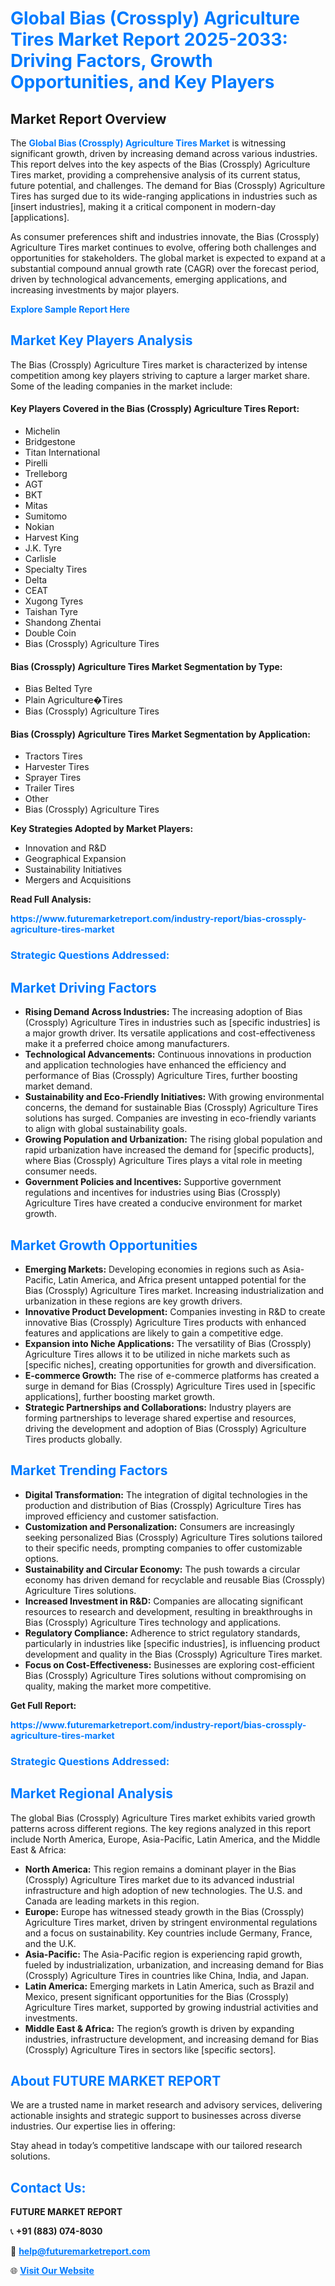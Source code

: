 <h1 style="color: #007BFF;">Global Bias (Crossply) Agriculture Tires Market Report 2025-2033: Driving Factors, Growth Opportunities, and Key Players</h1>

<section id="overview">
<h2>Market Report Overview</h2>
<p>The <a href="https://www.futuremarketreport.com/industry-report/bias-crossply-agriculture-tires-market" style="color: #007BFF; text-decoration: none;"><strong>Global Bias (Crossply) Agriculture Tires Market</strong></a> is witnessing significant growth, driven by increasing demand across various industries. This report delves into the key aspects of the Bias (Crossply) Agriculture Tires market, providing a comprehensive analysis of its current status, future potential, and challenges. The demand for Bias (Crossply) Agriculture Tires has surged due to its wide-ranging applications in industries such as [insert industries], making it a critical component in modern-day [applications].</p>
<p>As consumer preferences shift and industries innovate, the Bias (Crossply) Agriculture Tires market continues to evolve, offering both challenges and opportunities for stakeholders. The global market is expected to expand at a substantial compound annual growth rate (CAGR) over the forecast period, driven by technological advancements, emerging applications, and increasing investments by major players.</p>
</section>

<section id="overview">
<p><a href="https://www.futuremarketreport.com/request-sample/reportId=110215" style="color: #007BFF; text-decoration: none;"><strong>Explore Sample Report Here</strong></a></p>
</section>

<section id="key-players">
<h2 style="color: #007BFF;">Market Key Players Analysis</h2>
<p>The Bias (Crossply) Agriculture Tires market is characterized by intense competition among key players striving to capture a larger market share. Some of the leading companies in the market include:</p>
<h4>Key Players Covered in the Bias (Crossply) Agriculture Tires Report:</h4>
<ul><li>Michelin</li><li>Bridgestone</li><li>Titan International</li><li>Pirelli</li><li>Trelleborg</li><li>AGT</li><li>BKT</li><li>Mitas</li><li>Sumitomo</li><li>Nokian</li><li>Harvest King</li><li>J.K. Tyre</li><li>Carlisle</li><li>Specialty Tires</li><li>Delta</li><li>CEAT</li><li>Xugong Tyres</li><li>Taishan Tyre</li><li>Shandong Zhentai</li><li>Double Coin</li><li>Bias (Crossply) Agriculture Tires</li></ul>
<h4>Bias (Crossply) Agriculture Tires Market Segmentation by Type:</h4>
<ul><li>Bias Belted Tyre</li><li>Plain Agriculture�Tires</li><li>Bias (Crossply) Agriculture Tires</li></ul>

<h4>Bias (Crossply) Agriculture Tires Market Segmentation by Application:</h4>
<ul><li>Tractors Tires</li><li>Harvester Tires</li><li>Sprayer Tires</li><li>Trailer Tires</li><li>Other</li><li>Bias (Crossply) Agriculture Tires</li></ul>
<p><strong>Key Strategies Adopted by Market Players:</strong></p>
<ul>
<li>Innovation and R&D</li>
<li>Geographical Expansion</li>
<li>Sustainability Initiatives</li>
<li>Mergers and Acquisitions</li>
</ul>
</section>

<section>
<p><strong>Read Full Analysis: </strong></p><a href="https://www.futuremarketreport.com/industry-report/bias-crossply-agriculture-tires-market" style="color: #007BFF; text-decoration: none;"><strong>https://www.futuremarketreport.com/industry-report/bias-crossply-agriculture-tires-market</strong></a>
<h3 style="color: #007BFF;">Strategic Questions Addressed:</h3>
</section>

<section id="driving-factors">
<h2 style="color: #007BFF;">Market Driving Factors</h2>
<ul>
<li><strong>Rising Demand Across Industries:</strong> The increasing adoption of Bias (Crossply) Agriculture Tires in industries such as [specific industries] is a major growth driver. Its versatile applications and cost-effectiveness make it a preferred choice among manufacturers.</li>
<li><strong>Technological Advancements:</strong> Continuous innovations in production and application technologies have enhanced the efficiency and performance of Bias (Crossply) Agriculture Tires, further boosting market demand.</li>
<li><strong>Sustainability and Eco-Friendly Initiatives:</strong> With growing environmental concerns, the demand for sustainable Bias (Crossply) Agriculture Tires solutions has surged. Companies are investing in eco-friendly variants to align with global sustainability goals.</li>
<li><strong>Growing Population and Urbanization:</strong> The rising global population and rapid urbanization have increased the demand for [specific products], where Bias (Crossply) Agriculture Tires plays a vital role in meeting consumer needs.</li>
<li><strong>Government Policies and Incentives:</strong> Supportive government regulations and incentives for industries using Bias (Crossply) Agriculture Tires have created a conducive environment for market growth.</li>
</ul>
</section>

<section id="growth-opportunities">
<h2 style="color: #007BFF;">Market Growth Opportunities</h2>
<ul>
<li><strong>Emerging Markets:</strong> Developing economies in regions such as Asia-Pacific, Latin America, and Africa present untapped potential for the Bias (Crossply) Agriculture Tires market. Increasing industrialization and urbanization in these regions are key growth drivers.</li>
<li><strong>Innovative Product Development:</strong> Companies investing in R&D to create innovative Bias (Crossply) Agriculture Tires products with enhanced features and applications are likely to gain a competitive edge.</li>
<li><strong>Expansion into Niche Applications:</strong> The versatility of Bias (Crossply) Agriculture Tires allows it to be utilized in niche markets such as [specific niches], creating opportunities for growth and diversification.</li>
<li><strong>E-commerce Growth:</strong> The rise of e-commerce platforms has created a surge in demand for Bias (Crossply) Agriculture Tires used in [specific applications], further boosting market growth.</li>
<li><strong>Strategic Partnerships and Collaborations:</strong> Industry players are forming partnerships to leverage shared expertise and resources, driving the development and adoption of Bias (Crossply) Agriculture Tires products globally.</li>
</ul>
</section>

<section id="trending-factors">
<h2 style="color: #007BFF;">Market Trending Factors</h2>
<ul>
<li><strong>Digital Transformation:</strong> The integration of digital technologies in the production and distribution of Bias (Crossply) Agriculture Tires has improved efficiency and customer satisfaction.</li>
<li><strong>Customization and Personalization:</strong> Consumers are increasingly seeking personalized Bias (Crossply) Agriculture Tires solutions tailored to their specific needs, prompting companies to offer customizable options.</li>
<li><strong>Sustainability and Circular Economy:</strong> The push towards a circular economy has driven demand for recyclable and reusable Bias (Crossply) Agriculture Tires solutions.</li>
<li><strong>Increased Investment in R&D:</strong> Companies are allocating significant resources to research and development, resulting in breakthroughs in Bias (Crossply) Agriculture Tires technology and applications.</li>
<li><strong>Regulatory Compliance:</strong> Adherence to strict regulatory standards, particularly in industries like [specific industries], is influencing product development and quality in the Bias (Crossply) Agriculture Tires market.</li>
<li><strong>Focus on Cost-Effectiveness:</strong> Businesses are exploring cost-efficient Bias (Crossply) Agriculture Tires solutions without compromising on quality, making the market more competitive.</li>
</ul>
</section>

<section>
<p><strong>Get Full Report: </strong></p><a href="https://www.futuremarketreport.com/industry-report/bias-crossply-agriculture-tires-market" style="color: #007BFF; text-decoration: none;"><strong>https://www.futuremarketreport.com/industry-report/bias-crossply-agriculture-tires-market</strong></a>
<h3 style="color: #007BFF;">Strategic Questions Addressed:</h3>
</section>


<section id="regional-analysis">
<h2 style="color: #007BFF;">Market Regional Analysis</h2>
<p>The global Bias (Crossply) Agriculture Tires market exhibits varied growth patterns across different regions. The key regions analyzed in this report include North America, Europe, Asia-Pacific, Latin America, and the Middle East & Africa:</p>
<ul>
<li><strong>North America:</strong> This region remains a dominant player in the Bias (Crossply) Agriculture Tires market due to its advanced industrial infrastructure and high adoption of new technologies. The U.S. and Canada are leading markets in this region.</li>
<li><strong>Europe:</strong> Europe has witnessed steady growth in the Bias (Crossply) Agriculture Tires market, driven by stringent environmental regulations and a focus on sustainability. Key countries include Germany, France, and the U.K.</li>
<li><strong>Asia-Pacific:</strong> The Asia-Pacific region is experiencing rapid growth, fueled by industrialization, urbanization, and increasing demand for Bias (Crossply) Agriculture Tires in countries like China, India, and Japan.</li>
<li><strong>Latin America:</strong> Emerging markets in Latin America, such as Brazil and Mexico, present significant opportunities for the Bias (Crossply) Agriculture Tires market, supported by growing industrial activities and investments.</li>
<li><strong>Middle East & Africa:</strong> The region’s growth is driven by expanding industries, infrastructure development, and increasing demand for Bias (Crossply) Agriculture Tires in sectors like [specific sectors].</li>
</ul>
</section>

<footer>
<h2 style="color: #007BFF;">About FUTURE MARKET REPORT</h2>
<p>We are a trusted name in market research and advisory services, delivering actionable insights and strategic support to businesses across diverse industries. Our expertise lies in offering:</p>

<p>Stay ahead in today’s competitive landscape with our tailored research solutions.</p>

<h2 style="color: #007BFF;">Contact Us:</h2>
<p><strong>FUTURE MARKET REPORT</strong></p>
<p>📞 <strong>+91 (883) 074-8030</strong></p>
<p>📧 <strong><a href="mailto:help@futuremarketreport.com" style="color: #007BFF;">help@futuremarketreport.com</a></strong></p>
<p>🌐 <strong><a href="https://www.futuremarketreport.com/" style="color: #007BFF;">Visit Our Website</a></strong></p>
</footer>